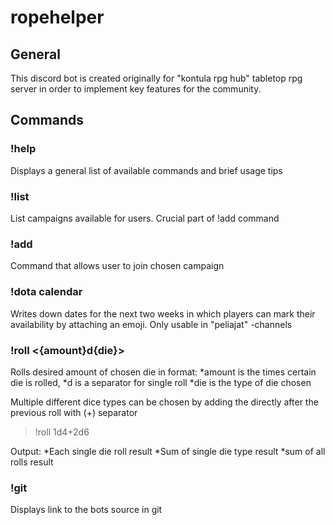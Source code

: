 # ropehelper

## General
This discord bot is created originally for "kontula rpg hub" tabletop rpg server in order to implement key features for the community.

## Commands
### !help 
Displays a general list of available commands and brief usage tips

### !list
List campaigns available for users. Crucial part of !add command

### !add <campaign>
Command that allows user to join chosen campaign

### !dota calendar
Writes down dates for the next two weeks in which players can mark their availability by attaching an emoji. Only usable in "peliajat" -channels

### !roll <{amount}d{die}>
Rolls desired amount of chosen die in format: 
*amount is the times certain die is rolled,
*d is a separator for single roll
*die is the type of die chosen

Multiple different dice types can be chosen by adding the directly after the previous roll with (+) separator

>!roll 1d4+2d6

Output:
*Each single die roll result 
*Sum of single die type result 
*sum of all rolls result

### !git
Displays link to the bots source in git


